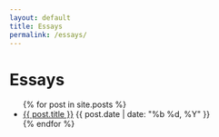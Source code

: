```yaml
---
layout: default
title: Essays
permalink: /essays/
---
```


# Essays
<ul class="list">
{% for post in site.posts %}
  <li>
    <a href="{{ post.url | relative_url }}">{{ post.title }}</a>
    <span class="meta">{{ post.date | date: "%b %d, %Y" }}</span>
  </li>
{% endfor %}
</ul>
